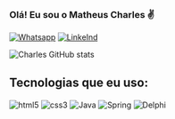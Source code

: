 ### Olá! Eu sou o Matheus Charles ✌️

[![Whatsapp](https://img.shields.io/badge/WhatsApp-25D366?style=for-the-badge&logo=whatsapp&logoColor=white)](contate.me/matheuscharles)
[![LinkeInd](https://img.shields.io/badge/LinkedIn-0077B5?style=for-the-badge&logo=linkedin&logoColor=white)](https://www.linkedin.com/in/matheus-charles-ramos-0316b5224/)


![Charles GitHub stats](https://github-readme-stats.vercel.app/api?username=Charlles21&show_icons=true&theme=radical)

## Tecnologias que eu uso:

<div style="display: inline_block">
<img align="center" alt="html5" src="https://img.shields.io/badge/HTML5-E34F26?style=for-the-badge&logo=html5&logoColor=white"> 
<img align="center" alt="css3" src="https://img.shields.io/badge/CSS3-1572B6?style=for-the-badge&logo=css3&logoColor=white">
<img align="center" alt="Java" src="https://img.shields.io/badge/Java-ED8B00?style=for-the-badge&logo=java&logoColor=white"> 
<img align="center" alt="Spring" src="https://img.shields.io/badge/Spring-6DB33F?style=for-the-badge&logo=spring&logoColor=white">
<img align="center" alt="Delphi" src="https://img.shields.io/badge/Delphi_RAD_Studio-B22222?style=for-the-badge&logo=delphi&logoColor=white">  


</div>

